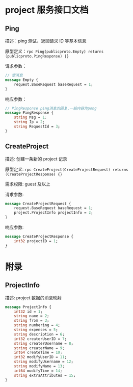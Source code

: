 # project 服务接口文档

## Ping

描述：ping 测试，返回请求 ID 等基本信息

原型定义：`rpc Ping(publicproto.Empty) returns (publicproto.PingResponse) {}`

请求参数：

```protobuf
// 空消息
message Empty {
    request.BaseRequest baseRequest = 1;
}
```

响应参数：

```protobuf
// PingResponse ping消息的回复,一般内容为pong
message PingResponse {
    string Msg = 1;
    string Ip = 2;
    string RequestId = 3;
}
```

## CreateProject

描述: 创建一条新的 project 记录

原型定义: `rpc CreateProject(CreateProjectRequest) returns (CreateProjectResponse) {}`

需求权限: guest 及以上

请求参数:

```protobuf
message CreateProjectRequest {
    request.BaseRequest baseRequest = 1;
    project.ProjectInfo projectInfo = 2;
}
```

响应参数:

```protobuf
message CreateProjectResponse {
    int32 projectID = 1;
}
```

# 附录

## ProjectInfo

描述: project 数据的消息映射

```protobuf
message ProjectInfo {
    int32 id = 1;
    string name = 2;
    string from = 3;
    string numbering = 4;
    string expenses = 5;
    string description = 6;
    int32 createrUserID = 7;
    string createrUsername = 8;
    string createrName = 9;
    int64 createTime = 10;
    int32 modifyUserID = 11;
    string modifyUsername = 12;
    string modifyName = 13;
    int64 modifyTime = 14;
    string extraAttributes = 15;
}
```
